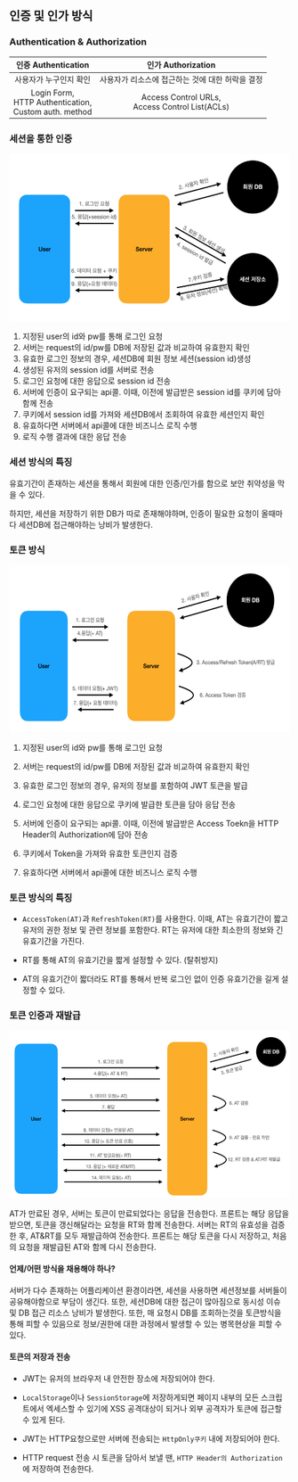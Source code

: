 ## 인증 및 인가 방식

### Authentication & Authorization

|   인증 Authentication   |  인가 Authorization   |
| :----------: | :----------------: |
| 사용자가 누구인지 확인 | 사용자가 리소스에 접근하는 것에 대한 허락을 결정 |
| Login Form, <br>HTTP Authentication, <br> Custom auth. method | Access Control URLs, <br>Access Control List(ACLs) |

### 세션을 통한 인증

<img src="https://github.com/93jpark/dev-interview-study/blob/main/assets/images/backend/session.png" width="600" height="300">

1. 지정된 user의 id와 pw를 통해 로그인 요청
2. 서버는 request의 id/pw를 DB에 저장된 값과 비교하여 유효한지 확인
3. 유효한 로그인 정보의 경우, 세션DB에 회원 정보 세션(session id)생성
4. 생성된 유저의 session id를 서버로 전송
5. 로그인 요청에 대한 응답으로 session id 전송
6. 서버에 인증이 요구되는 api콜. 이때, 이전에 발급받은 session id를 쿠키에 담아 함께 전송
7. 쿠키에서 session id를 가져와 세션DB에서 조회하여 유효한 세션인지 확인
8. 유효하다면 서버에서 api콜에 대한 비즈니스 로직 수행
9. 로직 수행 결과에 대한 응답 전송

### 세션 방식의 특징

유효기간이 존재하는 세션을 통해서 회원에 대한 인증/인가를 함으로 보안 취약성을 막을 수 있다.

하지만, 세션을 저장하기 위한 DB가 따로 존재해야하며, 인증이 필요한 요청이 올때마다 세션DB에 접근해야하는 낭비가 발생한다.

### 토큰 방식

<img src="https://github.com/93jpark/dev-interview-study/blob/main/assets/images/backend/token.png" width="600" height="300">


1. 지정된 user의 id와 pw를 통해 로그인 요청
2. 서버는 request의 id/pw를 DB에 저장된 값과 비교하여 유효한지 확인
3. 유효한 로그인 정보의 경우, 유저의 정보를 포함하여 JWT 토큰을 발급
4. 로그인 요청에 대한 응답으로 쿠키에 발급한 토큰을 담아 응답 전송

5. 서버에 인증이 요구되는 api콜. 이때, 이전에 발급받은 Access Toekn을 HTTP Header의 Authorization에 담아 전송

6. 쿠키에서 Token을 가져와 유효한 토큰인지 검증

7. 유효하다면 서버에서 api콜에 대한 비즈니스 로직 수행

### 토큰 방식의 특징
- `AccessToken(AT)`과 `RefreshToken(RT)`를 사용한다. 이때, AT는 유효기간이 짧고 유저의 권한 정보 및 관련 정보를 포함한다. RT는 유저에 대한 최소한의 정보와 긴 유효기간을 가진다.

- RT를 통해 AT의 유효기간을 짧게 설정할 수 있다. (탈취방지)
- AT의 유효기간이 짧더라도 RT를 통해서 반복 로그인 없이 인증 유효기간을 길게 설정할 수 있다.


### 토큰 인증과 재발급

<img src="https://github.com/93jpark/dev-interview-study/blob/main/assets/images/backend/AT&RT.png" width="600" height="300">

AT가 만료된 경우, 서버는 토큰이 만료되었다는 응답을 전송한다. 프론트는 해당 응답을 받으면, 토큰을 갱신해달라는 요청을 RT와 함께 전송한다. 서버는 RT의 유효성을 검증한 후, AT&RT를 모두 재발급하여 전송한다. 프론트는 해당 토큰을 다시 저장하고, 처음의 요청을 재발급된 AT와 함께 다시 전송한다.

#### 언제/어떤 방식을 채용해야 하나?
서버가 다수 존재하는 어플리케이션 환경이라면, 세션을 사용하면 세션정보를 서버들이 공유해야함으로 부담이 생긴다. 또한, 세션DB에 대한 접근이 많아짐으로 동시성 이슈 및 DB 접근 리소스 낭비가 발생한다. 또한, 매 요청시 DB를 조회하는것을 토큰방식을 통해 피할 수 있음으로 정보/권한에 대한 과정에서 발생할 수 있는 병목현상을 피할 수 있다.

#### 토큰의 저장과 전송

- JWT는 유저의 브라우저 내 안전한 장소에 저장되어야 한다.

- `LocalStorage`이나 `SessionStorage`에 저장하게되면 페이지 내부의 모든 스크립트에서 엑세스할 수 있기에 XSS 공격대상이 되거나 외부 공격자가 토큰에 접근할 수 있게 된다.

- JWT는 HTTP요청으로만 서버에 전송되는 `HttpOnly쿠키` 내에 저장되어야 한다.

- HTTP request 전송 시 토큰을 담아서 보낼 땐, `HTTP Header의 Authorization`에 저장하여 전송한다.